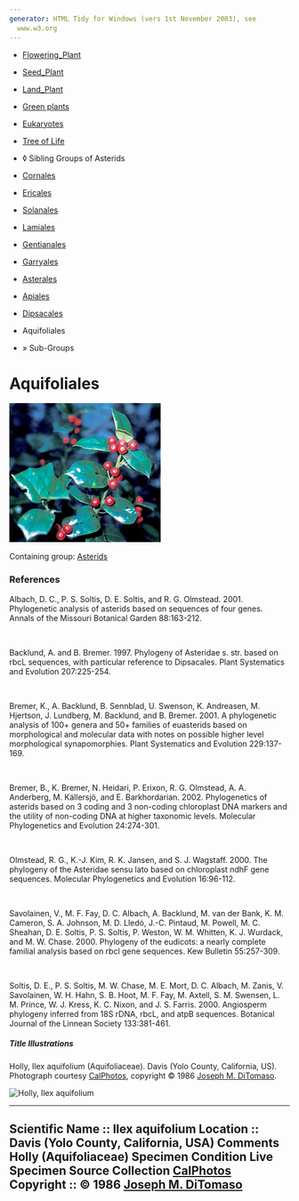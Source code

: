 ```yaml
---
generator: HTML Tidy for Windows (vers 1st November 2003), see
  www.w3.org
---
```


-   [Flowering_Plant](../../../../../Flowering_Plant.md)
-   [Seed_Plant](../../../../../../Seed_Plant.md)
-   [Land_Plant](../../../../../../../Land_Plant.md)
-   [Green plants](../../../../../../../../Plants.md)
-   [Eukaryotes](Eukaryotes)
-   [Tree of Life](../../../../../../../../../Tree_of_Life.md)

-   ◊ Sibling Groups of  Asterids
-   [Cornales](../Cornales.md)
-   [Ericales](../Cornales/Ericales.md)
-   [Solanales](../Solanales.md)
-   [Lamiales](../Lamiales.md)
-   [Gentianales](../Gentianales.md)
-   [Garryales](../Garryales.md)
-   [Asterales](../Asterales.md)
-   [Apiales](../Apiales.md)
-   [Dipsacales](../Dipsacales.md)
-   Aquifoliales

-   » Sub-Groups 

# Aquifoliales 

![Holly, Ilex aquifolium](Ilex_aquifolium0375_002.jpg)

Containing group: [Asterids](../../Asterids.md)

### References

Albach, D. C., P. S. Soltis, D. E. Soltis, and R. G. Olmstead. 2001.
Phylogenetic analysis of asterids based on sequences of four genes.
Annals of the Missouri Botanical Garden 88:163-212.

 

Backlund, A. and B. Bremer. 1997. Phylogeny of Asteridae s. str. based
on rbcL sequences, with particular reference to Dipsacales. Plant
Systematics and Evolution 207:225-254.

 

Bremer, K., A. Backlund, B. Sennblad, U. Swenson, K. Andreasen, M.
Hjertson, J. Lundberg, M. Backlund, and B. Bremer. 2001. A phylogenetic
analysis of 100+ genera and 50+ families of euasterids based on
morphological and molecular data with notes on possible higher level
morphological synapomorphies. Plant Systematics and Evolution
229:137-169.

 

Bremer, B., K. Bremer, N. Heidari, P. Erixon, R. G. Olmstead, A. A.
Anderberg, M. Källersjö, and E. Barkhordarian. 2002. Phylogenetics of
asterids based on 3 coding and 3 non-coding chloroplast DNA markers and
the utility of non-coding DNA at higher taxonomic levels. Molecular
Phylogenetics and Evolution 24:274-301.

 

Olmstead, R. G., K.-J. Kim, R. K. Jansen, and S. J. Wagstaff. 2000. The
phylogeny of the Asteridae sensu lato based on chloroplast ndhF gene
sequences. Molecular Phylogenetics and Evolution 16:96-112.

 

Savolainen, V., M. F. Fay, D. C. Albach, A. Backlund, M. van der Bank,
K. M. Cameron, S. A. Johnson, M. D. Lledó, J.-C. Pintaud, M. Powell, M.
C. Sheahan, D. E. Soltis, P. S. Soltis, P. Weston, W. M. Whitten, K. J.
Wurdack, and M. W. Chase. 2000. Phylogeny of the eudicots: a nearly
complete familial analysis based on rbcl gene sequences. Kew Bulletin
55:257-309.

 

Soltis, D. E., P. S. Soltis, M. W. Chase, M. E. Mort, D. C. Albach, M.
Zanis, V. Savolainen, W. H. Hahn, S. B. Hoot, M. F. Fay, M. Axtell, S.
M. Swensen, L. M. Prince, W. J. Kress, K. C. Nixon, and J. S. Farris.
2000. Angiosperm phylogeny inferred from 18S rDNA, rbcL, and atpB
sequences. Botanical Journal of the Linnean Society 133:381-461.

##### Title Illustrations

Holly, Ilex aquifolium (Aquifoliaceae). Davis (Yolo County, California,
US).\
Photograph courtesy [CalPhotos](http://elib.cs.berkeley.edu/photos/),
copyright © 1986 [Joseph M. DiTomaso](mailto:ditomaso@vegmail.ucdavis.edu).

![Holly, Ilex aquifolium](Ilex_aquifolium0375.jpg)

  -------------------------
  Scientific Name ::     Ilex aquifolium
  Location ::           Davis (Yolo County, California, USA)
  Comments             Holly (Aquifoliaceae)
  Specimen Condition   Live Specimen
  Source Collection    [CalPhotos](http://calphotos.berkeley.edu/)
  Copyright ::            © 1986 [Joseph M. DiTomaso](mailto:ditomaso@vegmail.ucdavis.edu)
  -------------------------
